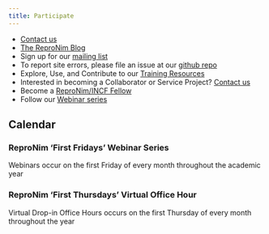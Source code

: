 ```yaml
---
title: Participate
---
```


- [Contact us](mailto:info@repronim.org)
- [The ReproNim Blog](https://repronim.wordpress.com/)
- Sign up for our [mailing list](https://www.nitrc.org/mailman/listinfo/repronim-announcement)
- To report site errors, please file an issue at our [github repo](https://github.com/ReproNim/repronim.org)
- Explore, Use, and Contribute to our [Training Resources](/resources/training/)
- Interested in becoming a Collaborator or Service Project? [Contact us](mailto:info@repronim.org)
- Become a [ReproNim/INCF Fellow](/fellowship/)
- Follow our [Webinar series](/about/webinars/)

## Calendar

### ReproNim ‘First Fridays’ Webinar Series

Webinars occur on the first Friday of every month throughout the academic year

### ReproNim ‘First Thursdays’ Virtual Office Hour

Virtual Drop-in Office Hours occurs on the first Thursday of every month throughout the year
